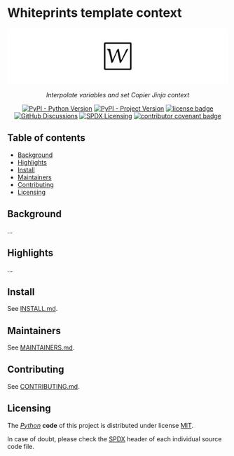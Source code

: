 <!--
SPDX-FileCopyrightText: © 2024 The "Whiteprints template context" contributors <whiteprints@pm.me>

SPDX-License-Identifier: CC-BY-NC-SA-4.0
-->

# Whiteprints template context

![Whiteprints template context banner](docs/_static/banner.svg)
<div align="center">
    <p>
        <em>
            Interpolate variables and set Copier Jinja context
        </em>
    </p>
    <p>
        <a href="https://www.python.org"><img alt="PyPI - Python Version" src="https://img.shields.io/pypi/pyversions/whiteprints-template-context.svg?logo=Python&logoColor=ffd43b"/></a>
        <a href="https://pypi.org/project/whiteprints-template-context"><img alt="PyPI - Project Version" src="https://img.shields.io/pypi/v/whiteprints-template-context.svg?logo=PyPI&logoColor=ffd43b"/></a>
        <a href="https://spdx.org/licenses/MIT"><img alt="license badge" src="https://img.shields.io/badge/📝_License-MIT-4CAF50.svg"/></a>
        <a href="https://github.com/whiteprints/whiteprints-template-context/discussions"><img alt="GitHub Discussions" src="https://img.shields.io/github/discussions/whiteprints/whiteprints-template-context.svg?logo=GitHub"></a>
        <a href="https://spdx.dev/learn/areas-of-interest/licensing/"><img alt="SPDX Licensing" src="https://img.shields.io/badge/SPDX-licensing-0080FF.svg?logo=SPDX"/></a>
        <a href="https://www.contributor-covenant.org/version/2/1/code_of_conduct/"><img alt="contributor covenant badge" src="https://img.shields.io/badge/Contributor_Covenant-2.1-4BAAAA.svg?logo=contributorcovenant"/></a>
    </p>
</div>

## Table of contents

- [Background](#background)
- [Highlights](#highlights)
- [Install](#install)
- [Maintainers](#maintainers)
- [Contributing](#contributing)
- [Licensing](#licensing)

## Background

...

## Highlights

...

## Install

See [INSTALL.md](INSTALL.md).

## Maintainers

See [MAINTAINERS.md](MAINTAINERS.md).

## Contributing

See [CONTRIBUTING.md](CONTRIBUTING.md).

## Licensing

The _[Python]_ **code** of this project is distributed under license [MIT](https://spdx.org/licenses/MIT).

In case of doubt, please check the [SPDX] header of each individual source code file.

[Python]: https://www.python.org/
[SPDX]: https://spdx.dev/
[REUSE]: https://reuse.software/
